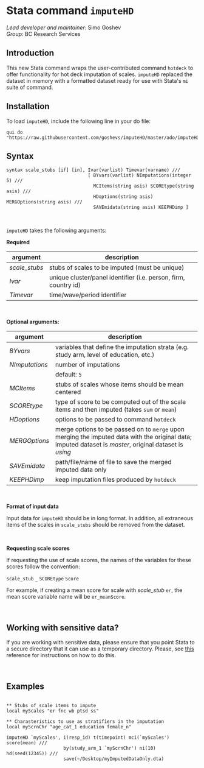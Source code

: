 Stata command `imputeHD`
===

*Lead developer and maintainer*: Simo Goshev  
*Group*: BC Research Services


Introduction
---

This new Stata command wraps the user-contributed command `hotdeck` to 
offer functionality for hot deck imputation of scales. `imputeHD`
replaced the dataset in memory with a formatted dataset ready for use with 
Stata's `mi` suite of command.



Installation
---

To load `imputeHD`, include the following line in your do file:

```
qui do "https://raw.githubusercontent.com/goshevs/imputeHD/master/ado/imputeHD.ado"
```


Syntax
---

```
syntax scale_stubs [if] [in], Ivar(varlist) Timevar(varname) /// 
                              [ BYvars(varlist) NImputations(integer 5) ///
                                MCItems(string asis) SCOREtype(string asis) /// 
                                HDoptions(string asis) MERGOptions(string asis) ///
                                SAVEmidata(string asis) KEEPHDimp ]
```

<br>

`imputeHD` takes the following arguments:

**Required**

| argument      | description            |
|---------------|------------------------|
| *scale_stubs* | stubs of scales to be imputed (must be unique) |
| *Ivar*        | unique cluster/panel identifier (i.e. person, firm, country id) |
| *Timevar*     | time/wave/period identifier |

<br>

**Optional arguments:**

| argument       | description            |
|----------------|------------------------|
| *BYvars*       | variables that define the imputation strata (e.g. study arm, level of education, etc.) |
| *NImputations* | number of imputations |
|                | default: `5` |
| *MCItems*      | stubs of scales whose items should be mean centered |
| *SCOREtype*    | type of score to be computed out of the scale items and then imputed (takes `sum` or `mean`) |
| *HDoptions*    | options to be passed to command `hotdeck` |
| *MERGOptions*  | merge options to be passed on to `merge` upon merging the imputed data with the original data; imputed dataset is *master*, original dataset is *using* |
| *SAVEmidata*   | path/file/name of file to save the merged imputed data only |
| *KEEPHDimp*    | keep imputation files produced by `hotdeck` |
 

<br>

**Format of input data**

Input data for `imputeHD` should be in long format. In addition, all extraneous items 
of the scales in `scale_stubs` should be removed from the dataset.

<br>

**Requesting scale scores**

If requesting the use of scale scores, the names of the variables for these scores follow the convention:

`scale_stub` `_` `SCOREtype` `Score`

For example, if creating a mean score for scale with *scale_stub* `er`, the mean score 
variable name will be `er_meanScore`.

<br>

Working with sensitive data?
---

If you are working with sensitive data, please ensure that you point
Stata to a secure directory that it can use as a temporary directory.
Please, see
[this](https://www.stata.com/support/faqs/data-management/statatmp-environment-variable/)
reference for instructions on how to do this.

<br>

Examples
---

```	

** Stubs of scale items to impute
local myScales "er fnc wb ptsd ss"   

** Charasteristics to use as stratifiers in the imputation
local myScrnChr "age_cat_1 education female_n"     

imputeHD `myScales', i(resp_id) t(timepoint) mci(`myScales') score(mean) ///
                     by(study_arm_1 `myScrnChr') ni(10) hd(seed(12345)) ///
                     save(~/Desktop/myImputedDataOnly.dta)

 
```
